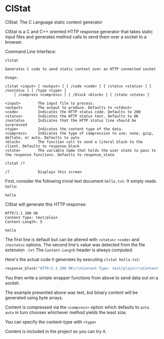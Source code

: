 # ClStat

ClStat: The C Language static content generator

ClStat is a C and C++ oriented HTTP response generator that takes static input files and generates method calls to send them over a socket to a browser.

Command Line Interface:
```
clstat

Generates C code to send static content over an HTTP connected socket

Usage:

clstat <input> [ <output> ] [ /code <code> ] [ /status <status> ] [ /nostatus ] [ /type <type> ]
    [ /compress <compress> ] [ /block <block> ] [ /state <state> ]

<input>        The input file to process.
<output>       The output to produce. Defaults to <stdout>
<code>         Indicates the HTTP status code. Defaults to 200
<status>       Indicates the HTTP status text. Defaults to OK
/nostatus      Indicates that the HTTP status line should be surpressed
<type>         Indicates the content type of the data.
<compress>     Indicates the type of compression to use: none, gzip, deflate, or auto. Defaults to auto
<block>        The function call to send a literal block to the client. Defaults to response_block
<state>        The variable name that holds the user state to pass to the response functions. Defaults to response_state

clstat /?

/?             Displays this screen
```

First, consider the following trivial text document `hello.txt`. It simply reads `hello`: 
```
hello
```
ClStat will generate this HTTP response:

```
HTTP/1.1 200 OK
Content-Type: text/plain
Content-Length: 5

hello
```

The first line is default but can be altered with `<status>` `<code>` and `/nostatus` options.
The second line's value was detected from the file extension `.txt`
The `Content-Length` header is always computed.

Here's the actual code it generates by executing `clstat hello.txt`:
```cpp
response_block("HTTP/1.1 200 OK\r\nContent-Type: text/plain\r\nContent-Length: 5\r\n\r\nhello", 69, response_state);
```

You then write a simple wrapper functions from above to send data out on a socket. 

The example presented above was text, but binary content will be generated using byte arrays. 

Content is compressed via the `<compress>` option which defaults to `auto`. `auto` in turn chooses whichever method yields the least size.

You can specify the content-type with `<type>`

Content is included in the project so you can try it.
